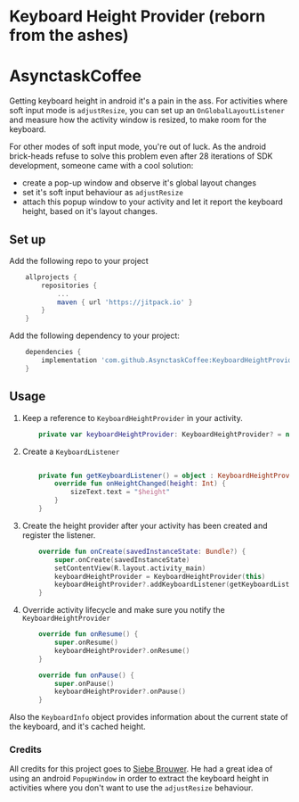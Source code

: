 # Keyboard Height Provider (reborn from the ashes)
# AsynctaskCoffee
Getting keyboard height in android it's a pain in the ass. For activities where soft input mode is `adjustResize`, you can set up an `OnGlobalLayoutListener` and measure how the activity window is resized, to make room for the keyboard.

For other modes of soft input mode, you're out of luck. As the android brick-heads refuse to solve this problem even after 28 iterations of SDK development, someone came with a cool solution:
* create a pop-up window and observe it's global layout changes
* set it's soft input behaviour as `adjustResize`
* attach this popup window to your activity and let it report the keyboard height, based on it's layout changes.

## Set up
Add the following repo to your project

```gradle
	allprojects {
		repositories {
			...
			maven { url 'https://jitpack.io' }
		}
	}
```

Add the following dependency to your project:

```gradle
    dependencies {
	    implementation 'com.github.AsynctaskCoffee:KeyboardHeightProvider:1.0.2-Egemen'
    }
```

## Usage

1. Keep a reference to `KeyboardHeightProvider` in your activity.

    ```kotlin
        private var keyboardHeightProvider: KeyboardHeightProvider? = null
    ```

2. Create a `KeyboardListener`

    ``` kotlin
    
        private fun getKeyboardListener() = object : KeyboardHeightProvider.KeyboardListener {
            override fun onHeightChanged(height: Int) {
                sizeText.text = "$height"
            }
        }
    ```

3. Create the height provider after your activity has been created and register the listener.

    ```kotlin
        override fun onCreate(savedInstanceState: Bundle?) {
            super.onCreate(savedInstanceState)
            setContentView(R.layout.activity_main)
            keyboardHeightProvider = KeyboardHeightProvider(this)
            keyboardHeightProvider?.addKeyboardListener(getKeyboardListener())
        }
    ```
    
4. Override activity lifecycle and make sure you notify the `KeyboardHeightProvider`

    ```kotlin 
        override fun onResume() {
            super.onResume()
            keyboardHeightProvider?.onResume()
        }
    
        override fun onPause() {
            super.onPause()
            keyboardHeightProvider?.onPause()
        }
    ```
    

Also the `KeyboardInfo` object provides information about the current state of the keyboard, and it's cached height.

### Credits
All credits for this project goes to [Siebe Brouwer](https://github.com/siebeprojects). He had a great idea of using an android `PopupWindow` in order to extract the keyboard height in activities where you don't want to use the `adjustResize` behaviour.
